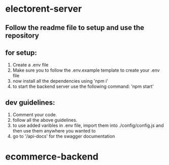 # electorent-server

## Follow the readme file to setup and use the repository

## for setup:

1. Create a .env file
2. Make sure you to follow the .env.example template to create your .env file
3. now install all the dependencies using 'npm i'
4. to start the backend server use the following command: 'npm start'

## dev guidelines:

1. Comment your code.
2. follow all the above guidelines.
3. to use added varibles in .env file, import them into ./config/config.js and then use them anywhere you wanted to
4. go to '/api-docs' for the swagger documentation
# ecommerce-backend

